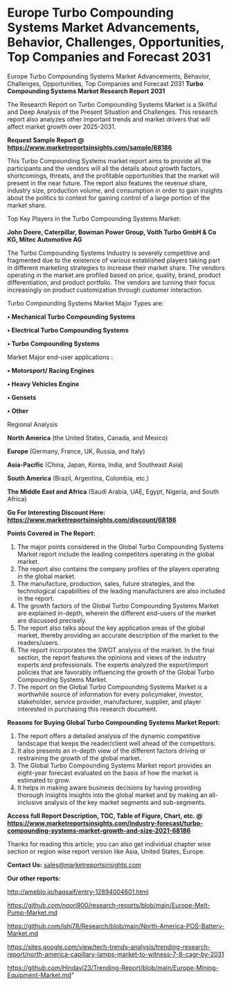 # Europe Turbo Compounding Systems Market Advancements, Behavior, Challenges, Opportunities, Top Companies and Forecast 2031
 Europe Turbo Compounding Systems Market Advancements, Behavior, Challenges, Opportunities, Top Companies and Forecast 2031
<strong>Turbo Compounding Systems Market Research Report 2031</strong>

The Research Report on Turbo Compounding Systems Market is a Skillful and Deep Analysis of the Present Situation and Challenges. This research report also analyzes other important trends and market drivers that will affect market growth over 2025-2031.

<strong>Request Sample Report @ <a href=https://www.marketreportsinsights.com/sample/68186>https://www.marketreportsinsights.com/sample/68186</a></strong>

This Turbo Compounding Systems market report aims to provide all the participants and the vendors will all the details about growth factors, shortcomings, threats, and the profitable opportunities that the market will present in the near future. The report also features the revenue share, industry size, production volume, and consumption in order to gain insights about the politics to contest for gaining control of a large portion of the market share.

Top Key Players in the Turbo Compounding Systems Market:

<strong>John Deere, Caterpillar, Bowman Power Group, Voith Turbo GmbH & Co KG, Mitec Automotive AG</strong>

The Turbo Compounding Systems Industry is severely competitive and fragmented due to the existence of various established players taking part in different marketing strategies to increase their market share. The vendors operating in the market are profiled based on price, quality, brand, product differentiation, and product portfolio. The vendors are turning their focus increasingly on product customization through customer interaction.

Turbo Compounding Systems Market Major Types are:

<strong>• Mechanical Turbo Compounding Systems

• Electrical Turbo Compounding Systems

• Turbo Compounding Systems</strong>

Market Major end-user applications :

<strong>• Motorsport/ Racing Engines

• Heavy Vehicles Engine

• Gensets

• Other</strong>

Regional Analysis

</u><strong><b>North America</b></strong> (the United States, Canada, and Mexico)

<strong><b>Europe </b></strong>(Germany, France, UK, Russia, and Italy)

<strong><b>Asia-Pacific</b></strong> (China, Japan, Korea, India, and Southeast Asia)

<strong><b>South America</b></strong> (Brazil, Argentina, Colombia, etc.)

<strong><b>The Middle East and Africa</b></strong> (Saudi Arabia, UAE, Egypt, Nigeria, and South Africa)

<strong>Go For Interesting Discount Here: <a href=https://www.marketreportsinsights.com/discount/68186>https://www.marketreportsinsights.com/discount/68186</a></strong>

<strong>Points Covered in The Report:</strong>
<ol>
  <li>The major points considered in the Global Turbo Compounding Systems Market report include the leading competitors operating in the global market.</li>
  <li>The report also contains the company profiles of the players operating in the global market.</li>
  <li>The manufacture, production, sales, future strategies, and the technological capabilities of the leading manufacturers are also included in the report.</li>
  <li>The growth factors of the Global Turbo Compounding Systems Market are explained in-depth, wherein the different end-users of the market are discussed precisely.</li>
  <li>The report also talks about the key application areas of the global market, thereby providing an accurate description of the market to the readers/users.</li>
  <li>The report incorporates the SWOT analysis of the market. In the final section, the report features the opinions and views of the industry experts and professionals. The experts analyzed the export/import policies that are favorably influencing the growth of the Global Turbo Compounding Systems Market.</li>
  <li>The report on the Global Turbo Compounding Systems Market is a worthwhile source of information for every policymaker, investor, stakeholder, service provider, manufacturer, supplier, and player interested in purchasing this research document.</li>
</ol>
<strong>Reasons for Buying Global Turbo Compounding Systems Market Report:</strong>

<ol>
  <li>The report offers a detailed analysis of the dynamic competitive landscape that keeps the reader/client well ahead of the competitors.</li>
  <li>It also presents an in-depth view of the different factors driving or restraining the growth of the global market.</li>
  <li>The Global Turbo Compounding Systems Market report provides an eight-year forecast evaluated on the basis of how the market is estimated to grow.</li>
  <li>It helps in making aware business decisions by having providing thorough insights insights into the global market and by making an all-inclusive analysis of the key market segments and sub-segments.</li>
</ol>
<strong>Access full Report Description, TOC, Table of Figure, Chart, etc. @ <a href=https://www.marketreportsinsights.com/industry-forecast/turbo-compounding-systems-market-growth-and-size-2021-68186>https://www.marketreportsinsights.com/industry-forecast/turbo-compounding-systems-market-growth-and-size-2021-68186</a></strong>


Thanks for reading this article; you can also get individual chapter wise section or region wise report version like Asia, United States, Europe.

<strong>Contact Us:</strong>
sales@marketreportsinsights.com

<strong>Our other reports:</strong>

<a href=http://ameblo.jp/haqsaif/entry-12894004601.html>http://ameblo.jp/haqsaif/entry-12894004601.html</a>

<a href=https://github.com/noori900/research-reports/blob/main/Europe-Melt-Pump-Market.md>https://github.com/noori900/research-reports/blob/main/Europe-Melt-Pump-Market.md</a>

<a href=https://github.com/Ishi78/Research/blob/main/North-America-POS-Battery-Market.md>https://github.com/Ishi78/Research/blob/main/North-America-POS-Battery-Market.md</a>

<a href=https://sites.google.com/view/tech-trends-analysis/trending-research-report/north-america-capillary-lamps-market-to-witness-7-8-cagr-by-2031>https://sites.google.com/view/tech-trends-analysis/trending-research-report/north-america-capillary-lamps-market-to-witness-7-8-cagr-by-2031</a>

<a href=https://github.com/Hindavi23/Trending-Report/blob/main/Europe-Mining-Equipment-Market.md>https://github.com/Hindavi23/Trending-Report/blob/main/Europe-Mining-Equipment-Market.md</a>"
